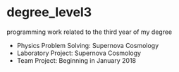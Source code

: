 # degree_level3

programming work related to the third year of my degree 

- Physics Problem Solving: Supernova Cosmology
- Laboratory Project: Supernova Cosmology
- Team Project: Beginning in January 2018
